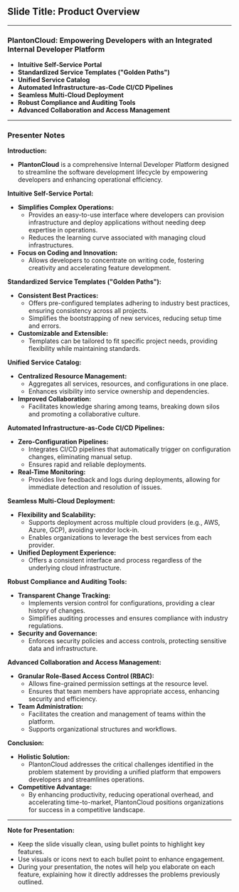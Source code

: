 ## **Slide Title: Product Overview**

---

### **PlantonCloud: Empowering Developers with an Integrated Internal Developer Platform**

- **Intuitive Self-Service Portal**
- **Standardized Service Templates ("Golden Paths")**
- **Unified Service Catalog**
- **Automated Infrastructure-as-Code CI/CD Pipelines**
- **Seamless Multi-Cloud Deployment**
- **Robust Compliance and Auditing Tools**
- **Advanced Collaboration and Access Management**

---

### **Presenter Notes**

**Introduction:**

- **PlantonCloud** is a comprehensive Internal Developer Platform designed to streamline the software development lifecycle by empowering developers and enhancing operational efficiency.

**Intuitive Self-Service Portal:**

- **Simplifies Complex Operations:**
    - Provides an easy-to-use interface where developers can provision infrastructure and deploy applications without needing deep expertise in operations.
    - Reduces the learning curve associated with managing cloud infrastructures.
- **Focus on Coding and Innovation:**
    - Allows developers to concentrate on writing code, fostering creativity and accelerating feature development.

**Standardized Service Templates ("Golden Paths"):**

- **Consistent Best Practices:**
    - Offers pre-configured templates adhering to industry best practices, ensuring consistency across all projects.
    - Simplifies the bootstrapping of new services, reducing setup time and errors.
- **Customizable and Extensible:**
    - Templates can be tailored to fit specific project needs, providing flexibility while maintaining standards.

**Unified Service Catalog:**

- **Centralized Resource Management:**
    - Aggregates all services, resources, and configurations in one place.
    - Enhances visibility into service ownership and dependencies.
- **Improved Collaboration:**
    - Facilitates knowledge sharing among teams, breaking down silos and promoting a collaborative culture.

**Automated Infrastructure-as-Code CI/CD Pipelines:**

- **Zero-Configuration Pipelines:**
    - Integrates CI/CD pipelines that automatically trigger on configuration changes, eliminating manual setup.
    - Ensures rapid and reliable deployments.
- **Real-Time Monitoring:**
    - Provides live feedback and logs during deployments, allowing for immediate detection and resolution of issues.

**Seamless Multi-Cloud Deployment:**

- **Flexibility and Scalability:**
    - Supports deployment across multiple cloud providers (e.g., AWS, Azure, GCP), avoiding vendor lock-in.
    - Enables organizations to leverage the best services from each provider.
- **Unified Deployment Experience:**
    - Offers a consistent interface and process regardless of the underlying cloud infrastructure.

**Robust Compliance and Auditing Tools:**

- **Transparent Change Tracking:**
    - Implements version control for configurations, providing a clear history of changes.
    - Simplifies auditing processes and ensures compliance with industry regulations.
- **Security and Governance:**
    - Enforces security policies and access controls, protecting sensitive data and infrastructure.

**Advanced Collaboration and Access Management:**

- **Granular Role-Based Access Control (RBAC):**
    - Allows fine-grained permission settings at the resource level.
    - Ensures that team members have appropriate access, enhancing security and efficiency.
- **Team Administration:**
    - Facilitates the creation and management of teams within the platform.
    - Supports organizational structures and workflows.

**Conclusion:**

- **Holistic Solution:**
    - PlantonCloud addresses the critical challenges identified in the problem statement by providing a unified platform that empowers developers and streamlines operations.
- **Competitive Advantage:**
    - By enhancing productivity, reducing operational overhead, and accelerating time-to-market, PlantonCloud positions organizations for success in a competitive landscape.

---

**Note for Presentation:**

- Keep the slide visually clean, using bullet points to highlight key features.
- Use visuals or icons next to each bullet point to enhance engagement.
- During your presentation, the notes will help you elaborate on each feature, explaining how it directly addresses the problems previously outlined.
